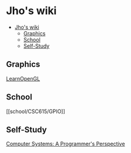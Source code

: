 # Jho's wiki

<!--toc:start-->

- [Jho's wiki](#jhos-wiki)
  - [Graphics](#graphics)
  - [School](#school)
  - [Self-Study](#self-study)
  <!--toc:end-->

## Graphics

[LearnOpenGL](graphics/LearnOpenGL.md)

## School

[[school/CSC615/GPIO]]

## Self-Study

[Computer Systems: A Programmer's Perspective](comp_arch/CSAPP.md)
